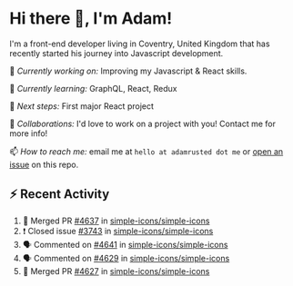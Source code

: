 # Hi there 👋, I'm Adam!

I'm a front-end developer living in Coventry, United Kingdom that has recently started his journey into Javascript development.

🔨 *Currently working on:* Improving my Javascript & React skills.

🌱 *Currently learning:* GraphQL, React, Redux

🎯 *Next steps:* First major React project

🤝 *Collaborations:* I'd love to work on a project with you! Contact me for more info!

📫 *How to reach me:* email me at `hello at adamrusted dot me` or [open an issue](https://github.com/adamrusted/adamrusted/issues/new) on this repo.

## :zap: Recent Activity
<!--START_SECTION:activity-->
1. 🎉 Merged PR [#4637](https://github.com/simple-icons/simple-icons/pull/4637) in [simple-icons/simple-icons](https://github.com/simple-icons/simple-icons)
2. ❗️ Closed issue [#3743](https://github.com/simple-icons/simple-icons/issues/3743) in [simple-icons/simple-icons](https://github.com/simple-icons/simple-icons)
3. 🗣 Commented on [#4641](https://github.com/simple-icons/simple-icons/issues/4641) in [simple-icons/simple-icons](https://github.com/simple-icons/simple-icons)
4. 🗣 Commented on [#4629](https://github.com/simple-icons/simple-icons/issues/4629) in [simple-icons/simple-icons](https://github.com/simple-icons/simple-icons)
5. 🎉 Merged PR [#4627](https://github.com/simple-icons/simple-icons/pull/4627) in [simple-icons/simple-icons](https://github.com/simple-icons/simple-icons)
<!--END_SECTION:activity-->
